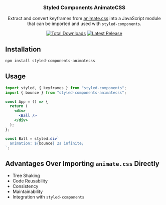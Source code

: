 <h3 align="center">
Styled Components AnimateCSS
</h3>

<p align="center">Extract and convert keyframes from <a href="https://animate.style">animate.css</a> into a JavaScript module that can be imported and used with <code>styled-components</code>. 
</p>

<p align="center">
<a href="https://www.npmjs.com/package/styled-components-animatecss"><img src="https://img.shields.io/npm/dt/styled-components-animatecss" alt="Total Downloads"></a>
  <a href="https://github.com/nakzyu/styled-components-animatecss/releases"><img src="https://img.shields.io/npm/v/styled-components-animatecss" alt="Latest Release"></a>
</p>

## Installation

```sh
npm install styled-components-animatecss
```

## Usage

```jsx
import styled, { keyframes } from "styled-components";
import { bounce } from "styled-components-animatecss";

const App = () => {
  return (
    <div>
      <Ball />
    </div>
  );
};

const Ball = styled.div`
  animation: ${bounce} 2s infinite;
`;
```

## Advantages Over Importing `animate.css` Directly

- Tree Shaking
- Code Reusability
- Consistency
- Maintainability
- Integration with `styled-components`
